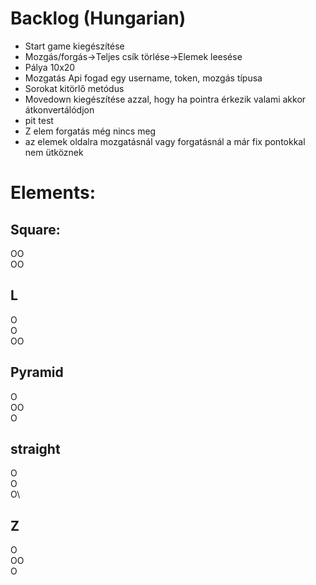 # Backlog (Hungarian)

- Start game kiegészítése
- Mozgás/forgás->Teljes csík törlése->Elemek leesése
- Pálya 10x20
- Mozgatás Api fogad egy username, token, mozgás típusa
- Sorokat kitörlő metódus
- Movedown kiegészítése azzal, hogy ha pointra érkezik valami akkor átkonvertálódjon
- pit test
-  Z elem forgatás még nincs meg
- az elemek oldalra mozgatásnál vagy forgatásnál a már fix pontokkal nem ütköznek


# Elements:

## Square:
OO\
OO

## L
O\
O\
OO

## Pyramid
O\
OO\
O

## straight
O\
O\
O\

## Z
O\
OO\
 O

